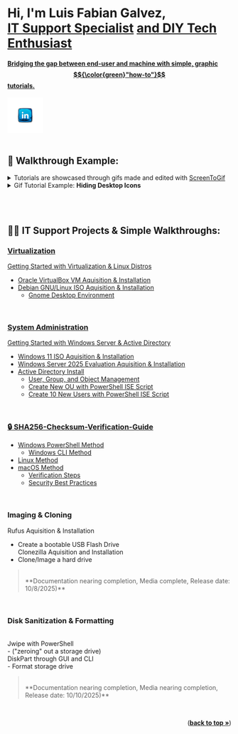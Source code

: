 <!-- Back to top link -->
<a id="readme-top"></a>
<h1>Hi, I'm <b>Luis Fabian Galvez</b>, <br/><a href="https://linkedin.com/in//luisfabian-g/">IT Support Specialist</a> <a href="https://www.github.com/lufagee/">and DIY Tech Enthusiast</h1>

#### Bridging the gap between end-user and machine with simple, graphic $${\color{green}"how-to"}$$ tutorials.  <br/>
<!-- PROJECT LOGO -->
<div align="left">
  <a href="https://www.linkedin.com/in/luisfabian-g/">
    <img src="images/LinkedIn (Custom).png" alt="LinkedIn" width="80" height="80">
  </a>
</div>

<br/>

<h2><b>👯 Walkthrough Example:</b></h2>
<details>
<summary>Tutorials are showcased through gifs made and edited with <a href="https://github.com/NickeManarin/ScreenToGif">ScreenToGif</a></summary>
<ol>ScreenToGif is a free, open source, and user friendly application that allows you to turn screen recordings into gifs.</b>
</ol>
</details>

<details>
<summary>Gif Tutorial Example: <b>Hiding Desktop Icons</b></summary>
<ol>
<img src="gifs/ExampleGif.gif" height="60%" width="60%" alt="Example gif"/>
</ol>
<a href="https://github.com/lufagee/Hide-the-Recycle-Bin/blob/main/README.md#colorgreenhide-space-the-space-recycle-space-bin">Walkthrough Example: Hide the Recycle Bin with <b>gpedit.msc</b></a>
</details>

<br/>
<br/>


<br/>
<h2>👨‍💻 IT Support Projects & Simple Walkthroughs:</h2>


<h3><a href="https://github.com/lufagee/Virtualization">Virtualization</a></h3>

[Getting Started with Virtualization & Linux Distros](https://github.com/lufagee/Virtualization/blob/main/README.md#colorhotpinkgetting-space-started-space-with-space-virtualization)
  - [Oracle VirtualBox VM Aquisition & Installation](https://github.com/lufagee/Virtualization?tab=readme-ov-file#oracle-virtualbox-vm-aquisition--installation) 
  - [Debian GNU/Linux ISO Aquisition & Installation](https://github.com/lufagee/Virtualization?tab=readme-ov-file#debian-gnulinux-iso-aquisition--installation)
    - [Gnome Desktop Environment](https://github.com/lufagee/Virtualization/edit/main/README.md#gnome-desktop-environment)
<!--  - Kali-Linux (**Documentation complete, Media in progress, Release date: 10/10/2025) -->
<br/>


<h3><a href="https://github.com/lufagee/System-Administration">System Administration</a></h3>

[Getting Started with Windows Server & Active Directory](https://github.com/lufagee/System-Administration/blob/main/README.md#colorhotpinkgetting-space-started-space-with-space-windows-space-server)
  - [Windows 11 ISO Aquisition & Installation](https://github.com/lufagee/System-Administration?tab=readme-ov-file#window-windows-11-iso-aquisition--installation)
  - [Windows Server 2025 Evaluation Aquisition & Installation](https://github.com/lufagee/System-Administration?tab=readme-ov-file#file_cabinet-windows-server-2025-iso-aquisition--installation)
  - [Active Directory Install](https://github.com/lufagee/System-Administration?tab=readme-ov-file#card_file_box-active-directory)
    - [User, Group, and Object Management](https://github.com/lufagee/System-Administration#user-group-and-object-management)
    - [Create New OU with PowerShell ISE Script](https://github.com/lufagee/System-Administration#create-new-ou-with-powershell-ise)
    - [Create 10 New Users with PowerShell ISE Script](https://github.com/lufagee/System-Administration/blob/main/README.md#create-10-new-users-with-powershell-ise)


<br/>


<h3><a href="https://github.com/lufagee/SHA256-Checksum-Verification-Guide/blob/main/README.md#-sha256-checksum-verification-guide">🔒 SHA256-Checksum-Verification-Guide</a></h3>

  - [Windows PowerShell Method](https://github.com/lufagee/SHA256-Checksum-Verification-Guide/blob/main/README.md#windows-powershell-method)
    - [Windows CLI Method](https://github.com/lufagee/SHA256-Checksum-Verification-Guide/blob/main/README.md#windows-command-prompt-method)
  - [Linux Method](https://github.com/lufagee/SHA256-Checksum-Verification-Guide/blob/main/README.md#linuxmacos-cli-method)
  - [macOS Method](https://github.com/lufagee/SHA256-Checksum-Verification-Guide/blob/main/README.md#linuxmacos-cli-method)
    - [Verification Steps](https://github.com/lufagee/SHA256-Checksum-Verification-Guide/blob/main/README.md#-verification-steps-)
    - [Security Best Practices](https://github.com/lufagee/SHA256-Checksum-Verification-Guide/blob/main/README.md#%EF%B8%8F-security-best-practices)




<br/>



<h3>Imaging & Cloning</h3>

Rufus Aquisition & Installation<br/>
  - Create a bootable USB Flash Drive<br/>
Clonezilla Aquisition and Installation<br/>
  - Clone/Image a hard drive<br/>
  
> <br/>  
> **Documentation nearing completion, Media complete, Release date: 10/8/2025)**
<br/>




<h3>Disk Sanitization & Formatting</h3><br/>
Jwipe with PowerShell<br/> 
  - ("zeroing" out a storage drive)<br/>
DiskPart through GUI and CLI<br/>
  - Format storage drive<br/>

> <br/>  
> **Documentation nearing completion, Media nearing completion, Release date: 10/10/2025)**
<br/>


<p align="right">(<a href="#readme-top"><strong>back to top »</strong></a>)</p>
